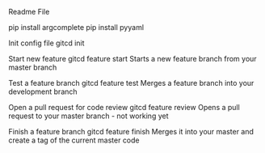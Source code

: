 Readme File

pip install argcomplete
pip install pyyaml

Init config file
gitcd init

Start new feature
gitcd feature start <branchname>
Starts a new feature branch from your master branch

Test a feature branch
gitcd feature test <branchname>
Merges a feature branch into your development branch

Open a pull request for code review
gitcd feature review <branchname>
Opens a pull request to your master branch - not working yet

Finish a feature branch
gitcd feature finish <branchname>
Merges it into your master and create a tag of the current master code